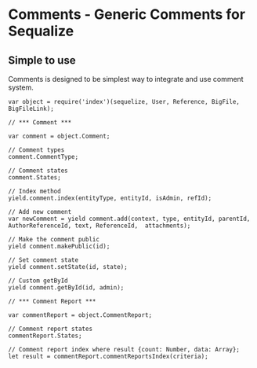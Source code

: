# Comments - Generic Comments for Sequalize

## Simple to use

Comments is designed to be simplest way to integrate and use comment system.

```
var object = require('index')(sequelize, User, Reference, BigFile, BigFileLink);
```
 
``` 
// *** Comment ***

var comment = object.Comment;

// Comment types
comment.CommentType;

// Comment states
comment.States;

// Index method
yield.comment.index(entityType, entityId, isAdmin, refId);

// Add new comment
var newComment = yield comment.add(context, type, entityId, parentId, AuthorReferenceId, text, ReferenceId,  attachments);

// Make the comment public
yield comment.makePublic(id);

// Set comment state
yield comment.setState(id, state);

// Custom getById
yield comment.getById(id, admin);
```

```
// *** Comment Report ***

var commentReport = object.CommentReport;

// Comment report states
commentReport.States;

// Comment report index where result {count: Number, data: Array};
let result = commentReport.commentReportsIndex(criteria);

```